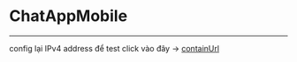 # ChatAppMobile

---

config lại IPv4 address để test
click vào đây -> [containUrl](/utils/containUrl.js)